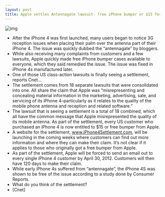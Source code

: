 ```yaml
---
layout: post
title: Apple settles Antennagate lawsuit- free iPhone bumper or $15 for iPhone 4 owners
---
```

![img](http://media.idownloadblog.com/wp-content/uploads/2012/02/iPhone-4-bumpers-730x480.jpg)
* After the iPhone 4 was first launched, many users began to notice 3G reception issues when placing their palm over the antenna part of their iPhone 4. The issue was quickly dubbed the “antennagate” by bloggers.
* While also receiving many complaints from customers and a few lawsuits, Apple quickly made free iPhone bumper cases available to everyone, which they said remedied the issue. The issue was fixed in iPhone 4s manufactured later.
* One of those US class-action lawsuits is finally seeing a settlement, reports Cnet…
* The settlement comes from 18 separate lawsuits that were consolidated into one. All share the claim that Apple was “misrepresenting and concealing material information in the marketing, advertising, sale, and servicing of its iPhone 4–particularly as it relates to the quality of the mobile phone antenna and reception and related software.”
* The lawsuit that is seeing a settlement is a total of 18 combined, which all have the common message that Apple misrepresented the quality of its mobile antenna. As part of the settlement, every US customer who purchased an iPhone 4 is now entitled to $15 or free bumper from Apple.
* A website for the settlement, www.iPhone4Settlement.com, will be launching in the coming weeks where customers can find out more information and where they can make their claim. It’s not clear if it applies to those who originally got a free bumper from Apple.
* As part of the settlement, Apple will be forced to send an email out to every single iPhone 4 customer by April 30, 2012. Customers will then have 120 days to make their claim.
* While early iPhone 4s suffered from “antennagate”, the iPhone 4S was shown to be free of the issue according to a study done by Consumer Reports.
* What do you think of the settlement?
* [Cnet]

